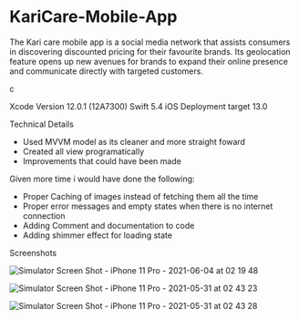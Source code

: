 # KariCare-Mobile-App
The Kari care mobile app is a social media network that assists consumers  in discovering discounted pricing for their favourite brands. Its geolocation feature opens up new avenues for brands to expand their online presence and communicate directly with targeted customers.

c

Xcode Version 12.0.1 (12A7300)
Swift 5.4
iOS Deployment target 13.0

Technical Details

* Used MVVM model as its cleaner and more straight foward
* Created all view programatically
* Improvements that could have been made

Given more time i would have done the following:

* Proper Caching of images instead of fetching them all the time
* Proper error messages and empty states when there is no internet connection
* Adding Comment and documentation to code
* Adding shimmer effect for loading state


Screenshots 

![Simulator Screen Shot - iPhone 11 Pro - 2021-06-04 at 02 19 48](https://user-images.githubusercontent.com/51957344/120731604-df68c780-c4db-11eb-93e1-43902fb03195.png)

![Simulator Screen Shot - iPhone 11 Pro - 2021-05-31 at 02 43 23](https://user-images.githubusercontent.com/51957344/120130162-660c6480-c1bd-11eb-8081-d8e7f1904b43.png)

![Simulator Screen Shot - iPhone 11 Pro - 2021-05-31 at 02 43 28](https://user-images.githubusercontent.com/51957344/120130168-67d62800-c1bd-11eb-844f-c42925275f0c.png)
